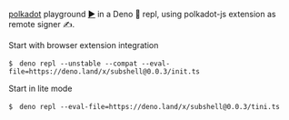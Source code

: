 [polkadot](https://deno.land/x/polkadot) playground [▶️](https://subshell.xyz)
in a Deno 🦕 repl, using polkadot-js extension as remote signer ✍️.

Start with browser extension integration

```
$　deno repl --unstable --compat --eval-file=https://deno.land/x/subshell@0.0.3/init.ts
```

Start in lite mode

```
$　deno repl --eval-file=https://deno.land/x/subshell@0.0.3/tini.ts
```

